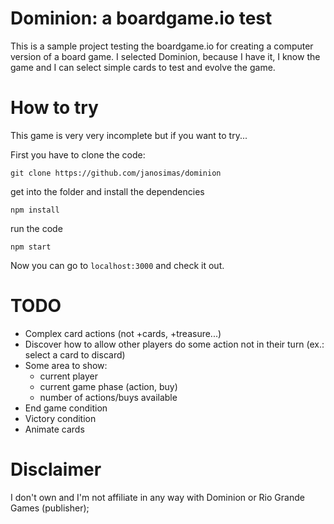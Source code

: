 # Dominion: a boardgame.io test

This is a sample project testing the boardgame.io for creating a computer version of a board game. I selected Dominion, because I have it, I know the game and I can select simple cards to test and evolve the game.

# How to try

This game is very very incomplete but if you want to try...

First you have to clone the code:

```
git clone https://github.com/janosimas/dominion
```

get into the folder and install the dependencies
```
npm install
```

run the code
```
npm start
```

Now you can go to `localhost:3000` and check it out.

# TODO

- Complex card actions (not +cards, +treasure...)
- Discover how to allow other players do some action not in their turn (ex.: select a card to discard)
- Some area to show:
  - current player
  - current game phase (action, buy)
  - number of actions/buys available
- End game condition
- Victory condition
- Animate cards

# Disclaimer

I don't own and I'm not affiliate in any way with Dominion or Rio Grande Games (publisher);